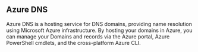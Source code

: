 Azure DNS
---

Azure DNS is a hosting service for DNS domains, providing name resolution using Microsoft Azure infrastructure. By hosting your domains in Azure, you can manage your Domains and records via the Azure portal, Azure PowerShell cmdlets, and the cross-platform Azure CLI.
